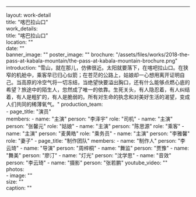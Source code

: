 ---
layout: work-detail                  
title: "喀巴拉山口"            
work_details:                      
  title: "喀巴拉山口"           
  location: ""        
  date: ""             
  banner_image: ""
  poster_image: ""
  brochure: "/assets/files/works/2018-the-pass-at-kabala-mountain/the-pass-at-kabala-mountain-brochure.png"
  introduction: "雪山，就在那儿，仿佛很近。太阳就要落下，在喀吧拉山口。在狭窄的机舱中，乘客早已归心似箭；在苍茫的公路上，姑娘却一心想用离开证明自己。当高原的冷空气将一切冻结，当绝望快要溢出胸口，还有什么能够点燃心底的希望？旅途中的陌生人，忽然成了唯一的依靠。生死关头，有人隐忍着，有人纠结着，有人是粗犷的，有人是脆弱的。所有对生命的执念和对美好生活的渴望，变成人们共同的稀薄氧气。"
  production_team:           
    - page_title: "演员"   
      members:
        - name: "主演"
          person: "李泽宇"
          role: "司机"
        - name: "主演"
          person: "张馨元"
          role: "姑娘"
        - name: "主演"
          person: "陈思源"
          role: "乘客"
        - name: "主演"
          person: "麦黄皓"
          role: "乘务员"
        - name: "主演"
          person: "李雅馨"
          role: "妻子"
    - page_title: "制作团队"
      members:
        - name: "制作人"
          person: "李云琦"
        - name: "导演"
          person: "周梓桐"
        - name: "舞监"
          person: "贾豫"
        - name: "舞美"
          person: "廖汀"
        - name: "灯光"
          person: "沈学思"
        - name: "音效"
          person: "李云琦"
        - name: "摄影"
          person: "张若鹏"
  youtube_video: ""  
  photos:                             
    - image: ""            
      size: ""     
      caption: ""     